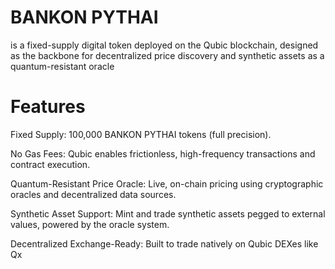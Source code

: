 # BANKON PYTHAI
is a fixed-supply digital token deployed on the Qubic blockchain, designed as the backbone for decentralized price discovery and synthetic assets as a quantum-resistant oracle

# Features
Fixed Supply: 100,000 BANKON PYTHAI tokens (full precision).

No Gas Fees: Qubic enables frictionless, high-frequency transactions and contract execution.

Quantum-Resistant Price Oracle: Live, on-chain pricing using cryptographic oracles and decentralized data sources.

Synthetic Asset Support: Mint and trade synthetic assets pegged to external values, powered by the oracle system.

Decentralized Exchange-Ready: Built to trade natively on Qubic DEXes like Qx
